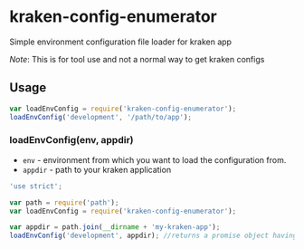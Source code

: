 kraken-config-enumerator
=======================

Simple environment configuration file loader for kraken app

*Note*: This is for tool use and not a normal way to get kraken configs

## Usage
```javascript
var loadEnvConfig = require('kraken-config-enumerator');
loadEnvConfig('development', '/path/to/app');
```

### loadEnvConfig(env, appdir)
* `env` - environment from which you want to load the configuration from.
* `appdir` - path to your kraken application

```javascript
'use strict';

var path = require('path');
var loadEnvConfig = require('kraken-config-enumerator');

var appdir = path.join(__dirname + 'my-kraken-app');
loadEnvConfig('development', appdir); //returns a promise object having loaded environment configuration
